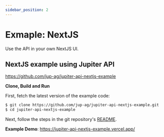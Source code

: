 ```yaml
---
sidebar_position: 2
---
```


# Exmaple: NextJS

Use the API in your own NextJS UI.

## NextJS example using Jupiter API

https://github.com/jup-ag/jupiter-api-nextjs-example

**Clone, Build and Run**

First, fetch the latest version of the example code:

```bash
$ git clone https://github.com/jup-ag/jupiter-api-nextjs-example.git
$ cd jupiter-api-nextjs-example
```

Next, follow the steps in the git repository's [README](https://github.com/jup-ag/jupiter-api-nextjs-example/blob/main/README.md).

**Example Demo**: https://jupiter-api-nextjs-example.vercel.app/